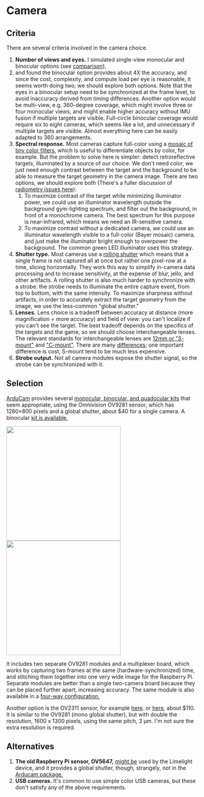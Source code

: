 # Camera

## Criteria

There are several criteria involved in the camera choice.

1. __Number of views and eyes.__  I simulated single-view monocular and binocular options (see [comparison](comparison.md)),
2. and found the binocular option
provides about 4X the accuracy, and since the cost, complexity, and compute load per eye is reasonable, it seems worth doing two;
we should explore both options.  Note that
the eyes in a binocular setup need to be synchronized at the frame level, to avoid inaccuracy derived from timing differences.  Another
option would be multi-view, e.g. 360-degree coverage, which might involve three or four monocular views, and might enable
higher accuracy without IMU fusion if multiple targets are visible.  Full-circle binocular coverage would require six to eight cameras,
which seems like a lot, and unnecessary if multiple targets are visible.  Almost everything here can be easily adapted to 360 arrangements.
2. __Spectral response.__   Most cameras capture full-color using a [mosaic of tiny color filters](https://en.wikipedia.org/wiki/Bayer_filter),
which is useful to differentiate objects by color, for example.  But the problem to solve here is simpler: detect retroreflective targets,
illuminated by a source of our choice.  We don't need color, we just need enough contrast between the target and the background to
be able to measure the target geometry in the camera image.  There are two options, we should explore both
(There's a fuller discussion of [radiometry issues here](radiometry.md)):
    1. To maximize contrast of the target while minimizing illuminator power, we could use an illuminator wavelength outside the background
    gym-lighting spectrum, and filter out the background, in front of a monochrome camera.  The best spectrum for this purpose is near-infrared,
    which means we need an IR-sensitive camera.  
    2. To maximize contrast without a dedicated camera, we could use an illuminator wavelength visible to a full-color (Bayer mosaic)
    camera, and just make the illuminator bright enough to overpower the background.  The common green LED illuminator uses this strategy.
3. __Shutter type.__  Most cameras use a [rolling shutter](https://en.wikipedia.org/wiki/Rolling_shutter) which means that a single frame
is not captured all at once but rather one pixel-row at a time, slicing horizontally.  They work this way to simplify in-camera data
processing and to increase sensitivity, at the expense of blur, jello, and other artifacts.  A rolling shutter is also much harder to
synchronize with a strobe: the strobe needs to illuminate the entire capture event, from top to bottom, with the same intensity.
To maximize sharpness without artifacts, in order to accurately extract the target geometry from the image, we use the less-common "global shutter."
4. __Lenses.__  Lens choice is a tradeoff between accuracy at distance (more magnification = more accuracy) and field of view: you can't
localize if you can't see the target.  The best tradeoff depends on the specifics of the targets and the game, so we should choose
interchangeable lenses. The relevant standards for interchangeable lenses are
[12mm or "S-mount"](https://en.wikipedia.org/wiki/Draft:S-mount_(CCTV_lens)) and ["C-mount"](https://en.wikipedia.org/wiki/C_mount).  There
are many [differences](https://www.optowiki.info/blog/comparison-c-mount-lenses-vs-s-mount-lenses-m12x0-5/); one important
difference is cost, S-mount tend to be much less expensive.
5. __Strobe output.__  Not all camera modules expose the shutter signal, so the strobe can be synchronized with it.

## Selection

[ArduCam](https://www.arducam.com/) provides several
[monocular, binocular, and quadocular kits](https://www.arducam.com/raspberry-pi-multiple-cameras/) that seem
appropriate, using the Omnivision OV9281 sensor, which has 1280×800 pixels and a global shutter, about $40 for a single camera.
A binocular [kit is available](https://www.arducam.com/product/arducam-1mp2-stereoscopic-camera-bundle-kit-for-raspberry-pi-nvidia-jetson-nano-xavier-nx-two-ov9281-global-shutter-monochrome-camera-modules-and-camarray-stereo-camera-hat/),

<img src="https://www.uctronics.com/media/catalog/product/cache/f16269e76514986618cdfcfa729ea40d/a/r/arducam-1mp-0v9281-mipi-stereoscopic_camerabundle_kit-b0266_3_.jpg" height=300/><img src="https://www.arducam.com/wp-content/uploads/2020/10/B0266-2-600x600.jpg" height=300/>

It includes two separate OV9281 modules and a multiplexer board, which works by capturing two frames at the same (hardware-synchronized)
time, and stitching them together into one very wide image for the Raspberry Pi.  Separate modules are better than a single two-camera board
because they can be placed further apart, increasing accuracy.  The same module is also available in a
[four-way configuration.](https://www.arducam.com/product/arducam-1mp4-quadrascopic-camera-bundle-kit-for-raspberry-pi-nvidia-jetson-nano-xavier-nx-four-ov9281-global-shutter-monochrome-camera-modules-and-camarray-camera-hat/)

Another option is the OV2311 sensor, for example [here](https://www.e-consystems.com/industrial-cameras/ov2311-monochrome-global-shutter-camera.asp).
or [here](https://www.arducam.com/product/arducam-2mp-ov2311-global-shutter-noir-mono-camera-modules-pivariety/), about $110.  It
is similar to the OV9281 (mono global shutter), but with double the resolution, 1600 x 1300 pixels, using the same pitch, 3 &micro;m. I'm not sure
the extra resolution is required.


## Alternatives

1. __The old Raspberry Pi sensor, OV5647,__ [might be](https://www.chiefdelphi.com/t/ever-wondered-what-makes-a-limelight-2-tick/380418/29)
used by the Limelight device, and it provides a global shutter, though, strangely, not in the
[Arducam package.](https://www.arducam.com/docs/cameras-for-raspberry-pi/native-raspberry-pi-cameras/5mp-ov5647-standard-camera-modules/)
2. __USB cameras.__  It's common to use simple color USB cameras, but these don't satisfy any of the above requirements.

